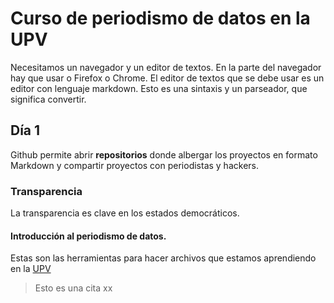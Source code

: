 # Curso de periodismo de datos en la UPV 
Necesitamos un navegador y un editor de textos. En la parte del navegador hay que usar o Firefox o Chrome. El editor de textos que se debe usar es un editor con lenguaje markdown. Esto es una sintaxis y un parseador, que significa convertir.
## Día 1
Github permite abrir **repositorios** donde albergar los proyectos en formato Markdown y compartir proyectos con periodistas y hackers.
### Transparencia
La transparencia es clave en los estados democráticos.
#### Introducción al periodismo de datos.
Estas son las herramientas para hacer archivos que estamos aprendiendo en la [UPV](http://www.upv.es/ "UPV")
>Esto es una cita
xx
